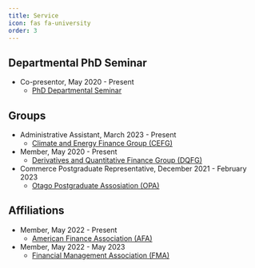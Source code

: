 ```yaml
---
title: Service
icon: fas fa-university
order: 3
---
```


## Departmental PhD Seminar
- Co-presentor, May 2020 - Present
  - [PhD Departmental Seminar](https://sites.google.com/view/uoworkshop/)


## Groups 
- Administrative Assistant, March 2023 - Present
  - [Climate and Energy Finance Group (CEFG)](https://blogs.otago.ac.nz/cefg/)
- Member, May 2020 - Present
  - [Derivatives and Quantitative Finance Group (DQFG)](https://blogs.otago.ac.nz/dqfg/)
- Commerce Postgraduate Representative, December 2021 - February 2023
  - [Otago Postgraduate Assosiation (OPA)](https://www.ousa.org.nz/executive/otago-postgraduate-association-)


## Affiliations
- Member, May 2022 - Present
  - [American Finance Association (AFA)](https://afajof.org/)
- Member, May 2022 - May 2023
  - [Financial Management Association (FMA)](https://www.fma.org/)
